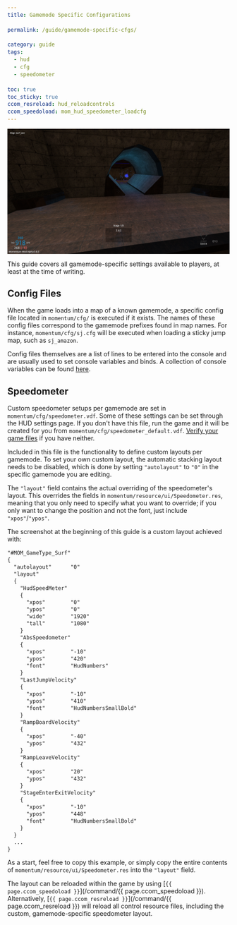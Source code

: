 ```yaml
---
title: Gamemode Specific Configurations

permalink: /guide/gamemode-specific-cfgs/

category: guide
tags:
  - hud
  - cfg
  - speedometer

toc: true
toc_sticky: true
ccom_resreload: hud_reloadcontrols
ccom_speedoload: mom_hud_speedometer_loadcfg
---
```


<img src="/assets/images/gamemode-specific-cfgs_guide/custom-speedo-layout.png" alt="Custom Speedometer Layout" style="display: block; margin: auto;">

This guide covers all gamemode-specific settings available to players, at least at the time of writing.

## Config Files
When the game loads into a map of a known gamemode, a specific config file located in `momentum/cfg/` is executed if it exists.
The names of these config files correspond to the gamemode prefixes found in map names.
For instance, `momentum/cfg/sj.cfg` will be executed when loading a sticky jump map, such as `sj_amazon`.

Config files themselves are a list of lines to be entered into the console and are usually used to set console variables and binds.
A collection of console variables can be found [here](/categories/#var).

## Speedometer
Custom speedometer setups per gamemode are set in `momentum/cfg/speedometer.vdf`.
Some of these settings can be set through the HUD settings page.
If you don't have this file, run the game and it will be created for you from `momentum/cfg/speedometer_default.vdf`.
[Verify your game files](https://support.steampowered.com/kb_article.php?ref=2037-QEUH-3335) if you have neither.

Included in this file is the functionality to define custom layouts per gamemode. 
To set your own custom layout, the automatic stacking layout needs to be disabled, which is done by setting `"autolayout"` to `"0"` in the specific gamemode you are editing.

The `"layout"` field contains the actual overriding of the speedometer's layout. 
This overrides the fields in `momentum/resource/ui/Speedometer.res`, meaning that you only need to specify what you want to override; if you only want to change the position and not the font, just include `"xpos"`/`"ypos"`.

The screenshot at the beginning of this guide is a custom layout achieved with:
```
"#MOM_GameType_Surf"
{
  "autolayout"		"0"
  "layout"
  {
    "HudSpeedMeter"
    {
      "xpos"		"0"
      "ypos"		"0"
      "wide"		"1920"
      "tall"		"1080"
    }
    "AbsSpeedometer"
    {
      "xpos"		"-10"
      "ypos"		"420"
      "font"		"HudNumbers"
    }
    "LastJumpVelocity"
    {
      "xpos"		"-10"
      "ypos"		"410"
      "font"		"HudNumbersSmallBold"
    }
    "RampBoardVelocity"
    {
      "xpos"		"-40"
      "ypos"		"432"
    }
    "RampLeaveVelocity"
    {
      "xpos"		"20"
      "ypos"		"432"
    }
    "StageEnterExitVelocity"
    {
      "xpos"		"-10"
      "ypos"		"448"
      "font"		"HudNumbersSmallBold"
    }
  }
  ...
}
```

As a start, feel free to copy this example, or simply copy the entire contents of `momentum/resource/ui/Speedometer.res` into the `"layout"` field. 

The layout can be reloaded within the game by using [`{{ page.ccom_speedoload }}`](/command/{{ page.ccom_speedoload }}). 
Alternatively, [`{{ page.ccom_resreload }}`](/command/{{ page.ccom_resreload }}) will reload all control resource files, including the custom, gamemode-specific speedometer layout.
